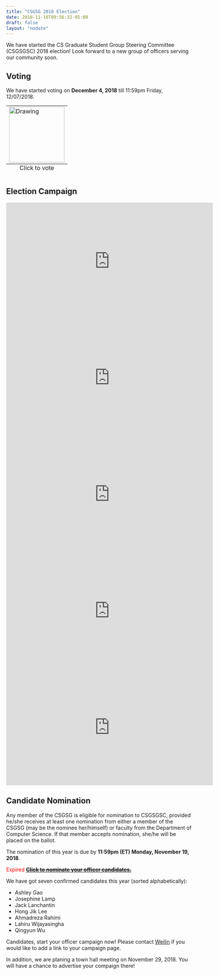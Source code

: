 ```yaml
---
title: "CSGSG 2018 Election"
date: 2018-11-16T09:56:32-05:00
draft: false
layout: "nodate"
---
```


We have started the CS Graduate Student Group Steering Committee (CSGSGSC) 2018 election! Look forward to a new group of officers serving our community soon.


## Voting

We have started voting on __December 4, 2018__ till 11:59pm Friday, 12/07/2018.

<table class="image" align="center">
<caption align="bottom">Click to vote</caption>
<tr><td><a href="https://docs.google.com/forms/d/1q9BQ-Uy_qN4tPoXoh1ErE6GSLZf5w9dYEoUSdLYBnx0"><img src="../images/vote.png" alt="Drawing" style="width: 150px;"/></a></td></tr>
</table>


## Election Campaign

<iframe width="560" height="315" src="https://www.youtube.com/embed/BUsxt6CPlcw" frameborder="0" allow="accelerometer; autoplay; encrypted-media; gyroscope; picture-in-picture" allowfullscreen></iframe>

<iframe width="560" height="315" src="https://www.youtube.com/embed/W4jLkaD0lpY" frameborder="0" allow="accelerometer; autoplay; encrypted-media; gyroscope; picture-in-picture" allowfullscreen></iframe>

<iframe width="560" height="315" src="https://www.youtube.com/embed/0KJM6qZ-gN4" frameborder="0" allow="accelerometer; autoplay; encrypted-media; gyroscope; picture-in-picture" allowfullscreen></iframe>

<iframe width="560" height="315" src="https://www.youtube.com/embed/jnKNgLy_wrE" frameborder="0" allow="accelerometer; autoplay; encrypted-media; gyroscope; picture-in-picture" allowfullscreen></iframe>

<iframe width="560" height="315" src="https://www.youtube.com/embed/zSNKbu_UM2Q" frameborder="0" allow="accelerometer; autoplay; encrypted-media; gyroscope; picture-in-picture" allowfullscreen></iframe>



## Candidate Nomination

Any member of the CSGSG is eligible for nomination to CSGSGSC, provided he/she receives at least one nomination from either a member of the CSGSG (may be the nominee her/himself) or faculty from the Department of Computer Science. If that member accepts nomination, she/he will be placed on the ballot.

The nomination of this year is due by __11:59pm (ET) Monday, November 19, 2018__.

<span style="color:red">Expired </span>[~~__Click to nominate your officer candidates.__~~](https://docs.google.com/forms/d/1nQcYkdKOpMHEGnmhtEClXFj9lODB6CyFscVxDFONPXQ/edit)

We have got seven confirmed candidates this year (sorted alphabetically):

* Ashley Gao
* Josephine Lamp
* Jack Lanchantin
* Hong Jik Lee
* Ahmadreza Rahimi
* Lahiru Wijayasingha
* Qingyun Wu

Candidates, start your officer campaign now! Please contact [Weilin](mailto:xuweilin@virginia.edu) if you would like to add a link to your campaign page.

In addition, we are planing a town hall meeting on November 29, 2018. You will have a chance to advertise your compaign there!


